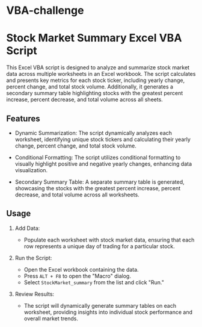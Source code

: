 # VBA-challenge


# Stock Market Summary Excel VBA Script

This Excel VBA script is designed to analyze and summarize stock market data across multiple worksheets in an Excel workbook. The script calculates and presents key metrics for each stock ticker, including yearly change, percent change, and total stock volume. Additionally, it generates a secondary summary table highlighting stocks with the greatest percent increase, percent decrease, and total volume across all sheets.

## Features

- Dynamic Summarization: The script dynamically analyzes each worksheet, identifying unique stock tickers and calculating their yearly change, percent change, and total stock volume.

- Conditional Formatting: The script utilizes conditional formatting to visually highlight positive and negative yearly changes, enhancing data visualization.

- Secondary Summary Table: A separate summary table is generated, showcasing the stocks with the greatest percent increase, percent decrease, and total volume across all worksheets.

## Usage

1. Add Data:
    - Populate each worksheet with stock market data, ensuring that each row represents a unique day of trading for a particular stock.

2. Run the Script:
    - Open the Excel workbook containing the data.
    - Press `ALT + F8` to open the "Macro" dialog.
    - Select `StockMarket_summary` from the list and click "Run."

3. Review Results:
    - The script will dynamically generate summary tables on each worksheet, providing insights into individual stock performance and overall market trends.
